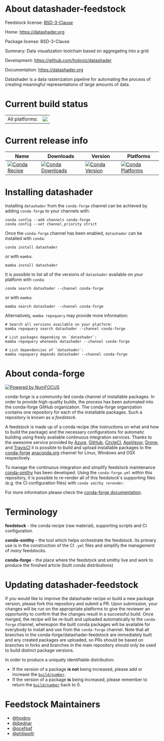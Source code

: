 About datashader-feedstock
==========================

Feedstock license: [BSD-3-Clause](https://github.com/conda-forge/datashader-feedstock/blob/main/LICENSE.txt)

Home: https://datashader.org

Package license: BSD-3-Clause

Summary: Data visualization toolchain based on aggregating into a grid

Development: https://github.com/holoviz/datashader

Documentation: https://datashader.org

Datashader is a data rasterization pipeline for automating the process of
creating meaningful representations of large amounts of data.


Current build status
====================


<table><tr><td>All platforms:</td>
    <td>
      <a href="https://dev.azure.com/conda-forge/feedstock-builds/_build/latest?definitionId=5552&branchName=main">
        <img src="https://dev.azure.com/conda-forge/feedstock-builds/_apis/build/status/datashader-feedstock?branchName=main">
      </a>
    </td>
  </tr>
</table>

Current release info
====================

| Name | Downloads | Version | Platforms |
| --- | --- | --- | --- |
| [![Conda Recipe](https://img.shields.io/badge/recipe-datashader-green.svg)](https://anaconda.org/conda-forge/datashader) | [![Conda Downloads](https://img.shields.io/conda/dn/conda-forge/datashader.svg)](https://anaconda.org/conda-forge/datashader) | [![Conda Version](https://img.shields.io/conda/vn/conda-forge/datashader.svg)](https://anaconda.org/conda-forge/datashader) | [![Conda Platforms](https://img.shields.io/conda/pn/conda-forge/datashader.svg)](https://anaconda.org/conda-forge/datashader) |

Installing datashader
=====================

Installing `datashader` from the `conda-forge` channel can be achieved by adding `conda-forge` to your channels with:

```
conda config --add channels conda-forge
conda config --set channel_priority strict
```

Once the `conda-forge` channel has been enabled, `datashader` can be installed with `conda`:

```
conda install datashader
```

or with `mamba`:

```
mamba install datashader
```

It is possible to list all of the versions of `datashader` available on your platform with `conda`:

```
conda search datashader --channel conda-forge
```

or with `mamba`:

```
mamba search datashader --channel conda-forge
```

Alternatively, `mamba repoquery` may provide more information:

```
# Search all versions available on your platform:
mamba repoquery search datashader --channel conda-forge

# List packages depending on `datashader`:
mamba repoquery whoneeds datashader --channel conda-forge

# List dependencies of `datashader`:
mamba repoquery depends datashader --channel conda-forge
```


About conda-forge
=================

[![Powered by
NumFOCUS](https://img.shields.io/badge/powered%20by-NumFOCUS-orange.svg?style=flat&colorA=E1523D&colorB=007D8A)](https://numfocus.org)

conda-forge is a community-led conda channel of installable packages.
In order to provide high-quality builds, the process has been automated into the
conda-forge GitHub organization. The conda-forge organization contains one repository
for each of the installable packages. Such a repository is known as a *feedstock*.

A feedstock is made up of a conda recipe (the instructions on what and how to build
the package) and the necessary configurations for automatic building using freely
available continuous integration services. Thanks to the awesome service provided by
[Azure](https://azure.microsoft.com/en-us/services/devops/), [GitHub](https://github.com/),
[CircleCI](https://circleci.com/), [AppVeyor](https://www.appveyor.com/),
[Drone](https://cloud.drone.io/welcome), and [TravisCI](https://travis-ci.com/)
it is possible to build and upload installable packages to the
[conda-forge](https://anaconda.org/conda-forge) [anaconda.org](https://anaconda.org/)
channel for Linux, Windows and OSX respectively.

To manage the continuous integration and simplify feedstock maintenance
[conda-smithy](https://github.com/conda-forge/conda-smithy) has been developed.
Using the ``conda-forge.yml`` within this repository, it is possible to re-render all of
this feedstock's supporting files (e.g. the CI configuration files) with ``conda smithy rerender``.

For more information please check the [conda-forge documentation](https://conda-forge.org/docs/).

Terminology
===========

**feedstock** - the conda recipe (raw material), supporting scripts and CI configuration.

**conda-smithy** - the tool which helps orchestrate the feedstock.
                   Its primary use is in the construction of the CI ``.yml`` files
                   and simplify the management of *many* feedstocks.

**conda-forge** - the place where the feedstock and smithy live and work to
                  produce the finished article (built conda distributions)


Updating datashader-feedstock
=============================

If you would like to improve the datashader recipe or build a new
package version, please fork this repository and submit a PR. Upon submission,
your changes will be run on the appropriate platforms to give the reviewer an
opportunity to confirm that the changes result in a successful build. Once
merged, the recipe will be re-built and uploaded automatically to the
`conda-forge` channel, whereupon the built conda packages will be available for
everybody to install and use from the `conda-forge` channel.
Note that all branches in the conda-forge/datashader-feedstock are
immediately built and any created packages are uploaded, so PRs should be based
on branches in forks and branches in the main repository should only be used to
build distinct package versions.

In order to produce a uniquely identifiable distribution:
 * If the version of a package **is not** being increased, please add or increase
   the [``build/number``](https://docs.conda.io/projects/conda-build/en/latest/resources/define-metadata.html#build-number-and-string).
 * If the version of a package **is** being increased, please remember to return
   the [``build/number``](https://docs.conda.io/projects/conda-build/en/latest/resources/define-metadata.html#build-number-and-string)
   back to 0.

Feedstock Maintainers
=====================

* [@hoxbro](https://github.com/hoxbro/)
* [@jbednar](https://github.com/jbednar/)
* [@ocefpaf](https://github.com/ocefpaf/)
* [@philippjfr](https://github.com/philippjfr/)

